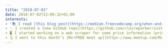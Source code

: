 ```yaml
---
title: "2018-07-02"
date: 2018-07-02T22:09:32+01:00
interests:
- '📚 I read [this blog post](https://medium.freecodecamp.org/when-and-why-you-should-use-es6-arrow-functions-and-when-you-shouldnt-3d851d7f0b26) that proposed that you didn’t always need to use arrow functions: this was an interesting viewpoint as I sometimes think that I should replace every instance of `function() { return x }` with a fat arrow, which this post suggests isn’t always necessary.'
- ✨ I created a [new GitHub repo](https://github.com/claireparker/insta-art) to hold all the CSS illustrations I make for photos on my [Instagram feed](https://www.instagram.com/claire_codes/), like in [this photo](https://www.instagram.com/p/Bj8C28rBhWQ/?taken-by=claire_codes).
- 🖥 I started working on a web scraper for some price information (private repo sorry!). I started off with Cheerio and Node, but switched to [NightmareJs](https://github.com/segmentio/nightmare) when I realised that the info I wanted was generated client side, and that promises could help me. I used [this thorough blog post](https://hackernoon.com/nightmarishly-good-scraping-with-nightmare-js-and-async-await-b7b20a38438f) for assistance.
- 🗓 I went to this month’s [McrFRED meet up](https://www.meetup.com/McrFRED/) where we heard about serverless architecture for frontend apps. This isn’t something I think about on a day-to-day basis so it was a neat introduction to the topic and a good recommendation for AWS if I happen to need something like this for a personal project.
---
```

